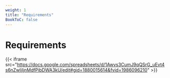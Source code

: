 ```yaml
---
weight: 1
title: "Requirements"
BookToC: false
---
```

# Requirements
{{< iframe src="https://docs.google.com/spreadsheets/d/1Awvs3CumJ9qQSrG_uEvt4s6nZwliIjnMdfPibDWA3kU/edit#gid=1880015614&fvid=1986096210" >}}

